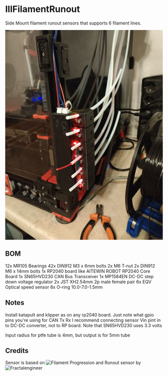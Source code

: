 # IllFilamentRunout
Side Mount filament runout sensors that supports 6 filament lines.

![IllFilamentRunout](images/IMG1.jpg)

## BOM
12x MR105 Bearings
42x DIN912 M3 x 6mm bolts
2x M6 T-nut
2x DIN912 M6 x 14mm bolts
1x RP2040 board like AITEWIN ROBOT RP2040 Core Board
1x SN65HVD230 CAN Bus Transceiver
1x MP1584EN DC-DC step down voltage regulator
2x JST XH2.54mm 2p male female pair
6x EQV Optical speed sensor
6x O-ring 10.0-7.0-1.5mm

## Notes
Install katapult and klipper as on any rp2040 board. Just note what gpio pins you're using for CAN Tx Rx
I recommend connecting sensor Vin pint in to DC-DC converter, not to RP board.
Note that SN65HVD230 uses 3.3 volts

Input radius for ptfe tube is 4mm, but output is for 5mm tube

## Credits
Sensor is based on ![Filament Progression and Runout sensor](https://www.printables.com/model/629380-filament-progression-and-runout-sensor-optical-end) by ![Fractalengineer](https://www.printables.com/@Fractalengine_242936)